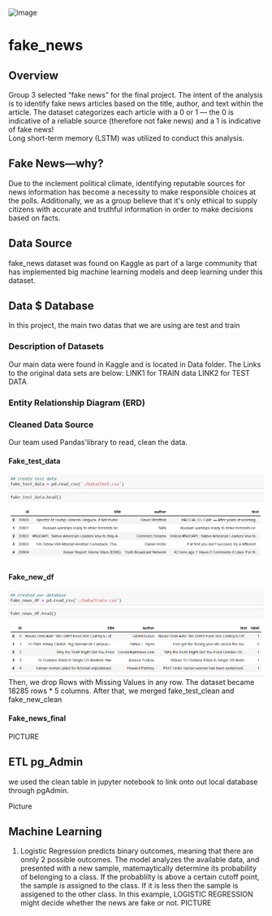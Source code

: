 ![image](https://user-images.githubusercontent.com/99698846/178391954-a755f5b3-798b-4f94-adf1-33a98af93948.png)

# fake_news

## Overview
Group 3 selected “fake news” for the final project. The intent of the analysis is to identify fake news articles based on the title, author, and text within the article. The dataset categorizes each article with a 0 or 1 — the 0 is indicative of a reliable source (therefore not fake news) and a 1 is indicative of fake news!  
Long short-term memory (LSTM) was utilized to conduct this analysis. 

## Fake News—why?
Due to the inclement political climate, identifying reputable sources for news information has become a necessity to make responsible choices at the polls. Additionally, we as a group believe that it's only ethical to supply citizens with accurate and truthful information in order to make decisions based on facts.

## Data Source
fake_news dataset was found on Kaggle as part of a large community that has implemented big machine learning models and deep learning under this dataset.
## Data $ Database
In this project, the main two datas that we are using are test and train
### Description of Datasets
Our main data were found in Kaggle and is located in Data folder.
The Links to the original data sets are below:
LINK1 for TRAIN data 
LINK2 for TEST DATA
### Entity Relationship Diagram (ERD)

### Cleaned Data Source
Our team used Pandas'library to read, clean the data. 
#### Fake_test_data 
![fake_test_data](https://github.com/cindyhdz/fake_news/blob/main/Resources/fake_test_data.PNG)
#### Fake_new_df
![fake_news_data](https://github.com/cindyhdz/fake_news/blob/main/Resources/fake_news_df.PNG)
Then, we drop Rows with Missing Values in any row. The dataset became 18285 rows * 5 columns. After that, we merged fake_test_clean and fake_new_clean 
#### Fake_news_final

PICTURE 
## ETL pg_Admin
 we used the clean table in jupyter notebook to link onto out local database through pgAdmin.

Picture
## Machine Learning 
1) Logistic Regression predicts binary outcomes, meaning that there are onnly 2 possible outcomes. The model analyzes the available data, and presented with a new sample, matemaytically determine its probability of belonging to a class. If the probablilty is above a certain cutoff point, the sample is assigned to the class. If it is less then the sample is assigened to the other class. In this example, LOGISTIC REGRESSION might decide whether the news are fake or not.
PICTURE


